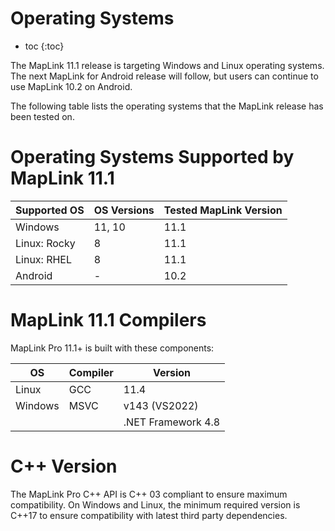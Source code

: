 # Operating Systems

* toc
{:toc}

The MapLink 11.1 release is targeting Windows and Linux operating systems. The next MapLink for Android release will follow, but users can continue to use MapLink 10.2 on Android.

The following table lists the operating systems that the MapLink release has been tested on. 

# Operating Systems Supported by MapLink 11.1

| Supported OS | OS Versions | Tested MapLink Version |
| ----- | ----- | ----- |
| Windows | 11, 10 | 11.1 |
| Linux: Rocky | 8 | 11.1 |
| Linux: RHEL | 8 | 11.1 |
| Android | - | 10.2 |

# MapLink 11.1 Compilers

MapLink Pro 11.1+ is built with these components:

| OS | Compiler | Version |
| ----- | ----- | ----- |
| Linux | GCC | 11.4 |
| Windows | MSVC | v143 (VS2022) |
|  |  | .NET Framework 4.8 |

# C++ Version
The MapLink Pro C++ API is C++ 03 compliant to ensure maximum compatibility.
On Windows and Linux, the minimum required version is C++17 to ensure compatibility with latest third party dependencies. 
